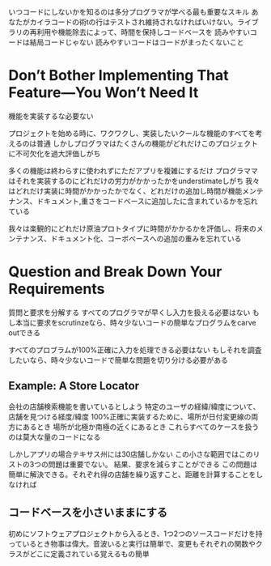 いつコードにしないかを知るのは多分プログラマが学べる最も重要なスキル
あなたがカイラコードの術tの行はテストされ維持されなければいけない。ライブラリの再利用や機能除去によって、時間を保持しコードベースを
読みやすいコードは結局コードじゃない
読みやすいコードはコードがまったくないこと
# Don’t Bother Implementing That Feature—You Won’t Need It
機能を実装するな必要ない

プロジェクトを始める時に、ワクワクし、実装したいクールな機能のすべてを考えるのは普通
しかしプログラマはたくさんの機能がどれだけこのプロジェクトに不可欠化を過大評価しがち

多くの機能は終わらすに使われずにただアプリを複雑にするだけ
プログラママはそれを実装するのにどれだけの労力がかかったかをunderstimateしがち
我々はどれだけ実装に時間がかかったかでなく、どれだけの追加し時間が機能メンテナンス、ドキュメント,重さをコードベースに追加したに含まれているかを忘れている

我々は楽観的にどれだけ原油プロトタイプに時間がかかるかを評価し、将来のメンテナンス、ドキュメント化、コーボベースへの追加の重みを忘れている

# Question and Break Down Your Requirements

質問と要求を分解する
すべてのプログラマが早くし入力を扱える必要はない
もし本当に要求をscrutinzeなら、時々少ないコードの簡単なプログラムをcarve outできる

すべてのプロブラムが100%正確に入力を処理できる必要はない
もしそれを調査したいなら、時々少ないコードで簡単な問題を切り分ける必要がある

## Example: A Store Locator
会社の店舗検索機能を書いているとしよう
特定のユーザの経緯/緯度について、店舗を見つける経度/緯度
100%正確に実装するために、場所が日付変更線の両方にあるとき
場所が北極か南極の近くにあるとき
これらすべてのケースを扱うのは莫大な量のコードになる

しかしアプリの場合テキサス州には30店舗しかない
この小さな範囲ではこのリストの3つの問題は重要でない。
結果、要求を減らすことができる
この問題は簡単に解決できる。それぞれ得の店舗を繰り返すこと、距離を計算することをしなければ

## コードベースを小さいままにする
初めにソフトウェアプロジェクトから入るとき、1つ2つのソースコードだけを持っているとき物事は偉大。音波いると実行は簡単で、変更もそれぞれの関数やクラスがどこに定義されている覚えるもの簡単